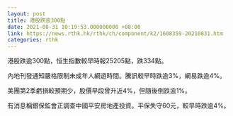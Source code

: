 ```yaml
---
layout: post
title: 港股跌逾300點
date: 2021-08-31 10:19:53.000000000 +08:00
link: https://news.rthk.hk/rthk/ch/component/k2/1608359-20210831.htm
categories: rthk
---
```


港股跌逾300點，恒生指數較早時報25205點，跌334點。

內地刊發通知嚴格限制未成年人網遊時間。騰訊較早時跌逾3%，網易跌逾4%。

美團第2季虧損較預期少，股價早段曾升近4%，但隨後倒跌逾1%。

有消息稱銀保監會正調查中國平安房地產投資。平保失守60元，較早時跌逾4%。
